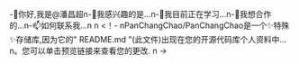 -👋你好,我是@潘昌超n-👀我感兴趣的是...n-🌱我目前正在学习...n-💞我想合作的️...n-📫如何联系我...n n <！- nPanChangChao/PanChangChao是一个✨特殊✨存储库,因为它的" README.md "(此文件)出现在您的开源代码库个人资料中…n。您可以单击预览链接来查看您的更改. n ->
